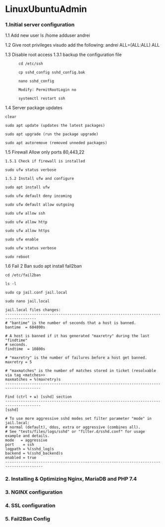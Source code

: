 # LinuxUbuntuAdmin

### 1.Initial server configuration
1.1 Add new user
    ls /home
    adduser andrei

1.2 Give root privileges
    visudo
    add the following: andrei ALL=(ALL:ALL) ALL
  
1.3 Disable root access
    1.3.1 backup the configuration file
          
          cd /etc/ssh
          
          cp sshd_config sshd_config.bak
          
          nano sshd_config
          
          Modify: PermitRootLogin no
          
          systemctl restart ssh

1.4 Server package updates
    
    clear
    
    sudo apt update (updates the latest packages)
    
    sudo apt upgrade (run the package upgrade)
    
    sudo apt autoremove (removed unneded packages)
    
1.5 Firewall
    Allow only ports 80,443,22
    
    1.5.1 Check if firewall is installed
    
    sudo ufw status verbose
    
    1.5.2 Install ufw and configure
    
    sudo apt install ufw
    
    sudo ufw default deny incoming
    
    sudo ufw default allow outgoing
    
    sudo ufw allow ssh
    
    sudo ufw allow http
    
    sudo ufw allow https
    
    sudo ufw enable
    
    sudo ufw status verbose
    
    sudo reboot
    
1.6 Fail 2 Ban
    sudo apt install fail2ban
    
    cd /etc/fail2ban
    
    ls -l
    
    sudo cp jail.conf jail.local
    
    sudo nano jail.local
    
    jail.local files changes:
    ------------------------------------------------------------------------------------
    # "bantime" is the number of seconds that a host is banned.
    bantime  = 604800s

    # A host is banned if it has generated "maxretry" during the last "findtime"
    # seconds.
    findtime  = 10800s

    # "maxretry" is the number of failures before a host get banned.
    maxretry = 5

    # "maxmatches" is the number of matches stored in ticket (resolvable via tag <matches>>
    maxmatches = %(maxretry)s
    --------------------------------------------------------------------------------------
    
    Find (ctrl + w) [sshd] section
    --------------------------------------------------------------------------------------
    [sshd]

    # To use more aggressive sshd modes set filter parameter "mode" in jail.local:
    # normal (default), ddos, extra or aggressive (combines all).
    # See "tests/files/logs/sshd" or "filter.d/sshd.conf" for usage example and details.
    mode   = aggressive
    port    = ssh
    logpath = %(sshd_log)s
    backend = %(sshd_backend)s
    enabled = true
    ---------------------------------------------------------------------------------------


### 2. Installing & Optimizing Nginx, MariaDB and PHP 7.4

### 3. NGINX configuration

### 4. SSL configuration

### 5. Fail2Ban Config
